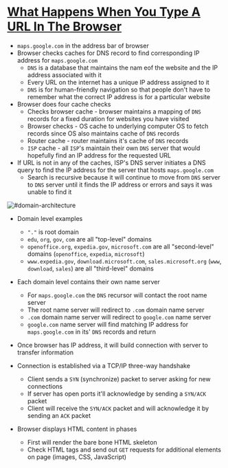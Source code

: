 # [What Happens When You Type A URL In The Browser](https://medium.com/@maneesha.wijesinghe1/what-happens-when-you-type-an-url-in-the-browser-and-press-enter-bb0aa2449c1a)

* `maps.google.com` in the address bar of browser
* Browser checks caches for DNS record to find corresponding IP address for `maps.google.com`
  * `DNS` is a database that maintains the nam eof the website and the IP address associated with it
  * Every URL on the internet has a unique IP address assigned to it
  * `DNS` is for human-friendly navigation so that people don't have to remember what the correct IP address is for a particular website
* Browser does four cache checks
  * Checks browser cache - browser maintains a mapping of `DNS` records for a fixed duration for websites you have visited
  * Browser checks - OS cache to underlying computer OS to fetch records since OS also maintains cache of `DNS` records
  * Router cache - router maintains it's cache of `DNS` records
  * `ISP` cache - all `ISP`'s maintain their own `DNS` server that would hopefully find an IP address for the requested URL
* If URL is not in any of the caches, ISP's DNS server initiates a DNS query to find the IP address for the server that hosts `maps.google.com`
  * Search is recursive because it will continue to move from `DNS` server to `DNS` server until it finds the IP address or errors and says it was unable to find it

![#domain-architecture](https://cdn-images-1.medium.com/max/800/0*udK6jZ3PjlhjqW8U.png)

* Domain level examples
  * `"."` is root domain
  * `edu`, `org`, `gov`, `com` are all "top-level" domains
  * `openoffice.org`, `expedia.gov`, `microsoft.com` are all "second-level" domains (`openoffice`, `expedia`, `microsoft`)
  * `www.expedia.gov`, `download.microsoft.com`, `sales.microsoft.org` (`www`, `download`, `sales`) are all "third-level" domains
* Each domain level contains their own name server
  * For `maps.google.com` the `DNS` recursor will contact the root name server
  * The root name server will redirect to `.com` domain name server
  * `.com` domain name server will redirect to `google.com` name server
  * `google.com` name server will find matching IP address for `maps.google.com` in its' `DNS` records and return

* Once browser has IP address, it will build connection with server to transfer information
* Connection is established via a TCP/IP three-way handshake
  * Client sends a `SYN` (synchronize) packet to server asking for new connections
  * If server has open ports it'll acknowledge by sending a `SYN/ACK` packet
  * Client will receive the `SYN/ACK` packet and will acknowledge it by sending an `ACK` packet

* Browser displays HTML content in phases
  * First will render the bare bone HTML skeleton
  * Check HTML tags and send out `GET` requests for additional elements on page (images, CSS, JavaScript)
